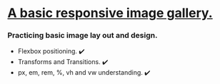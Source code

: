 <h1><ins>A basic responsive image gallery.</ins></h1>

<h3>Practicing basic image lay out and design.</h3>

<ul> 
  <li> Flexbox positioning. ✔️  </li>
  <li> Transforms and Transitions. ✔️  </li>
  <li> px, em, rem, %, vh and vw understanding. ✔️  </li>
</ul>
